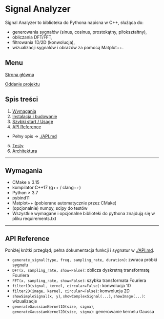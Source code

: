 # Signal Analyzer

Signal Analyzer to biblioteka do Pythona napisna w C++, służąca do:
- generowania sygnałów (sinus, cosinus, prostokątny, piłokształtny),
- obliczania DFT/FFT,
- filtrowania 1D/2D (konwolucja),
- wizualizacji sygnałów i obrazów za pomocą Matplot++.



## Menu
[Strona główna](../README.md)

[Oddanie projektu](./oddanie_projektu.ipynb)



## Spis treści

1. [Wymagania](#wymagania)
2. [Instalacja i budowanie](./BUILD.md)
3. [Szybki start / Usage](./USAGE.md)
4. [API Reference](#api-reference)
- Pełny opis → [./API.md](./API.md)
5. [Testy](./TESTS.md)
6. [Architektura](./ARCHITECTURE.md)



---

## Wymagania

- CMake ≥ 3.15
- kompilator C++17 (g++ / clang++)
- Python ≥ 3.7
- pybind11
- Matplot++ (pobierane automatycznie przez CMake)
- (opcjonalnie) numpy, scipy do testów
- Wszystkie wymagane i opcjonalne biblioteki do pythona znajdują się w pliku requirements.txt

---


## API Reference

Poniżej krótki przegląd; pełna dokumentacja funkcji i sygnatur w [./API.md](./API.md).

- `generate_signal(type, freq, sampling_rate, duration)`: zwraca próbki sygnału
- `DFT(x, sampling_rate, show=False)`: oblicza dyskretną transformatę Fouriera
- `FFT(x, sampling_rate, show=False)`: szybka transformata Fouriera
- `filter1D(signal, kernel, circular=False)`: konwolucja 1D
- `filter2D(image, kernel, circular=False)`: konwolucja 2D
- `showSimpleSignal(x, y)`, `showComplexSignal(...)`, `showImage(...)`: wizualizacje
- `generateGaussianKernel1D(size, sigma)`, `generateGaussianKernel2D(size, sigma)`: generowanie kernelu Gaussa
